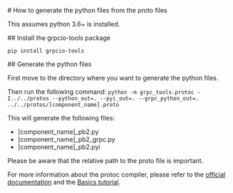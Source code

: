 # How to generate the python files from the proto files

This assumes python 3.6+ is installed.

## Install the grpcio-tools package

`pip install grpcio-tools`

## Generate the python files

First move to the directory where you want to generate the python files.

Then run the following command:
`python -m grpc_tools.protoc -I../../protos --python_out=. --pyi_out=. --grpc_python_out=. ../../protos/[component_name].proto`

This will generate the following files:
- [component_name]_pb2.py
- [component_name]_pb2_grpc.py
- [component_name]_pb2.pyi

Please be aware that the relative path to the proto file is important.

For more information about the protoc compiler, please refer to the [official documentation](https://grpc.io/docs/protoc-installation/) and the [Basics tutorial](https://grpc.io/docs/languages/python/basics/).